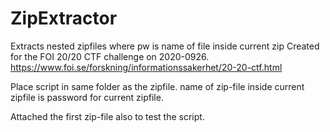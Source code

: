 # ZipExtractor
 Extracts nested zipfiles where pw is name of file inside current zip
Created for the FOI 20/20 CTF challenge on 2020-0926.
https://www.foi.se/forskning/informationssakerhet/20-20-ctf.html

Place script in same folder as the zipfile.
name of zip-file inside current zipfile is password for current zipfile.

Attached the first zip-file also to test the script.
